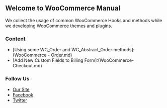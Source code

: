 ## Welcome to WooCommerce Manual

We collect the usage of common WooCommerce Hooks and methods while we developing WooCommerce themes and plugins.

### Content
* [Using some WC_Order and WC_Abstract_Order methods]:(WooCommerce - Order.md)
* [Add New Custom Fields to Billing Form]:(WooCommerce- Checkout.md)

### Follow Us
* [Our Site](https://www.themevan.com)
* [Facebook](https://facebook.com/themevan)
* [Twitter](https://twitter.com/themevan)
